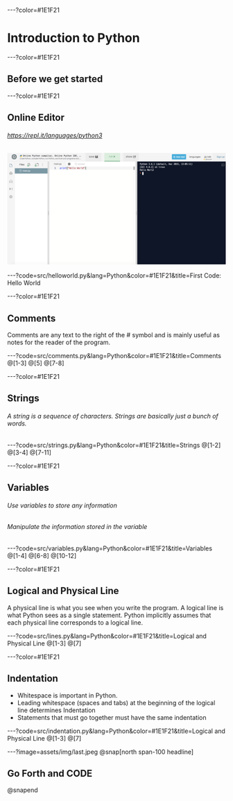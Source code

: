 ---?color=#1E1F21
# Introduction to Python

---?color=#1E1F21
## Before we get started

---?color=#1E1F21
## Online Editor
###### https://repl.it/languages/python3
![](assets/img/replit.png)

---?code=src/helloworld.py&lang=Python&color=#1E1F21&title=First Code: Hello World

---?color=#1E1F21
## Comments
Comments are any text to the right of the # symbol and is mainly useful as notes for the reader of the program.

---?code=src/comments.py&lang=Python&color=#1E1F21&title=Comments
@[1-3]
@[5]
@[7-8]

---?color=#1E1F21
## Strings
###### A string is a sequence of characters. Strings are basically just a bunch of words.  

---?code=src/strings.py&lang=Python&color=#1E1F21&title=Strings
@[1-2]
@[3-4]
@[7-11]

---?color=#1E1F21
## Variables
###### Use variables to store any information
###### Manipulate the information stored in the variable

---?code=src/variables.py&lang=Python&color=#1E1F21&title=Variables
@[1-4]
@[6-8]
@[10-12]

---?color=#1E1F21
## Logical and Physical Line
A physical line is what you see when you write the program. A logical line is what Python sees as a single statement. Python implicitly assumes that each physical line corresponds to a logical line.

---?code=src/lines.py&lang=Python&color=#1E1F21&title=Logical and Physical Line
@[1-3]
@[7]

---?color=#1E1F21
## Indentation
* Whitespace is important in Python.
* Leading whitespace (spaces and tabs) at the beginning of the logical line determines Indentation
* Statements that must go together must have the same indentation

---?code=src/indentation.py&lang=Python&color=#1E1F21&title=Logical and Physical Line
@[1-3]
@[7]

---?image=assets/img/last.jpeg
@snap[north span-100 headline]
## Go Forth and CODE
@snapend
